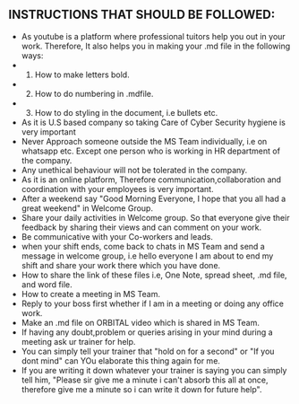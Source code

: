 ## INSTRUCTIONS THAT SHOULD BE FOLLOWED:

* As youtube is a platform where professional tuitors help you out in your work. Therefore, It also helps you in making your .md file in the following ways:
* 1) How to make letters bold.
* 2) How to do numbering in .mdfile.
* 3) How to do styling in the document, i.e bullets etc.
* As it is U.S based company so taking Care of Cyber Security hygiene is very important
* Never Approach someone outside the MS Team individually, i.e on whatsapp etc. Except one person who is working in HR department of the company.
* Any unethical behaviour will not be tolerated in the company.
* As it is an online platform, Therefore communication,collaboration and coordination with your employees is very important. 
* After a weekend say "Good Morning Everyone, I hope that you all had a great weekend" in Welcome Group. 
* Share your daily activities in Welcome group. So that everyone give their feedback by sharing their views and can comment on your work.
* Be communicative with your Co-workers and leads.
* when your shift ends, come back to chats in MS Team and send a message in welcome group, i.e hello everyone I am about to end my shift and share your work there which you have done.
* How to share the link of these files i.e, One Note, spread sheet, .md file, and word file.
* How to create a meeting in MS Team.
* Reply to your boss first whether if I am in a meeting or doing any office work. 
* Make an .md file on ORBITAL video which is shared in MS Team.
* If having any doubt,problem or queries arising in your mind during a meeting ask ur trainer for help.
* You can simply tell your trainer that "hold on for a second" or "If you dont mind" can YOu elaborate this thing again for me.
* If you are writing it down whatever your trainer is saying you can simply tell him, "Please sir give me a minute i can't absorb this all at once, therefore give me a minute so i can write it down for future help".
